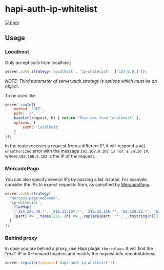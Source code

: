# hapi-auth-ip-whitelist

[![npm](https://img.shields.io/npm/v/hapi-auth-ip-whitelist.svg)](https://www.npmjs.com/package/hapi-auth-ip-whitelist)

## Usage

### Localhost

Only accept calls from localhost:

```js
server.auth.strategy('localhost', 'ip-whitelist', ['127.0.0.1']);
```

*NOTE: Third parameter of server.auth.strategy is options which must be an object.* 

To be used like

```js
server.route({ 
	method: 'GET', 
	path: '/',
	handler(request, h) { return "That was from localhost!" }, 
	options: {
        auth: 'localhost'
	}
});
```

In the route receives a request from a different IP, it will respond a `401 unauthorized` error with the message `192.168.0.102 is not a valid IP`, where `192.168.0.102` is the IP of the request.

### MercadoPago

You can also specify several IPs by passing a list instead. For example, consider the IPs to expect requests from, as specified by [MercadoPago](https://www.mercadopago.com.co/developers/en/api-docs/basics/design-considerations).

```js
server.auth.strategy(
  'mercado-pago-webhook',
  'ip-whitelist',
  _.flatMap(
    ['209.225.49.*', '216.33.197.*', '216.33.196.*', '63.128.82.*', '63.128.83.*', '63.128.94.*'],
    (part) => _.times(256, (n) => _.replace(part, '*', _.toString(n)))
  )
);
```

### Behind proxy

In case you are behind a proxy, use Hapi plugin `therealyou`.
It will find the "real" IP in X-Forward headers and modify the request.info.remoteAddress.

```js
server.register(require('hapi-auth-ip-whitelist'))
```